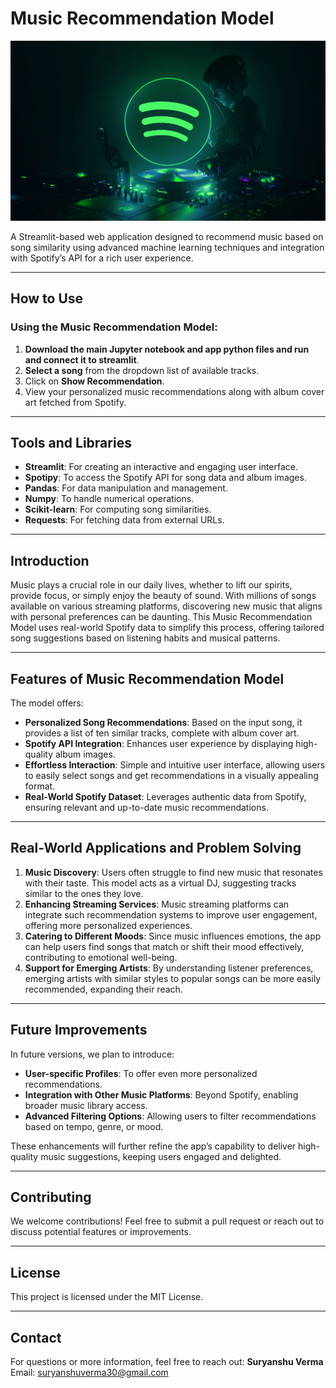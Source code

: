 
# Music Recommendation Model
![Banner](1333817.jpeg)

A Streamlit-based web application designed to recommend music based on song similarity using advanced machine learning techniques and integration with Spotify’s API for a rich user experience.

---

## How to Use

### Using the Music Recommendation Model:
1. **Download the main Jupyter notebook and app python files and run and connect it to streamlit**.
2. **Select a song** from the dropdown list of available tracks.
3. Click on **Show Recommendation**.
4. View your personalized music recommendations along with album cover art fetched from Spotify.

---

## Tools and Libraries
- **Streamlit**: For creating an interactive and engaging user interface.
- **Spotipy**: To access the Spotify API for song data and album images.
- **Pandas**: For data manipulation and management.
- **Numpy**: To handle numerical operations.
- **Scikit-learn**: For computing song similarities.
- **Requests**: For fetching data from external URLs.

---

## Introduction
Music plays a crucial role in our daily lives, whether to lift our spirits, provide focus, or simply enjoy the beauty of sound. With millions of songs available on various streaming platforms, discovering new music that aligns with personal preferences can be daunting. This Music Recommendation Model uses real-world Spotify data to simplify this process, offering tailored song suggestions based on listening habits and musical patterns.

---

## Features of Music Recommendation Model
The model offers:
- **Personalized Song Recommendations**: Based on the input song, it provides a list of ten similar tracks, complete with album cover art.
- **Spotify API Integration**: Enhances user experience by displaying high-quality album images.
- **Effortless Interaction**: Simple and intuitive user interface, allowing users to easily select songs and get recommendations in a visually appealing format.
- **Real-World Spotify Dataset**: Leverages authentic data from Spotify, ensuring relevant and up-to-date music recommendations.

---

## Real-World Applications and Problem Solving
1. **Music Discovery**: Users often struggle to find new music that resonates with their taste. This model acts as a virtual DJ, suggesting tracks similar to the ones they love.
2. **Enhancing Streaming Services**: Music streaming platforms can integrate such recommendation systems to improve user engagement, offering more personalized experiences.
3. **Catering to Different Moods**: Since music influences emotions, the app can help users find songs that match or shift their mood effectively, contributing to emotional well-being.
4. **Support for Emerging Artists**: By understanding listener preferences, emerging artists with similar styles to popular songs can be more easily recommended, expanding their reach.

---

## Future Improvements
In future versions, we plan to introduce:
- **User-specific Profiles**: To offer even more personalized recommendations.
- **Integration with Other Music Platforms**: Beyond Spotify, enabling broader music library access.
- **Advanced Filtering Options**: Allowing users to filter recommendations based on tempo, genre, or mood.

These enhancements will further refine the app’s capability to deliver high-quality music suggestions, keeping users engaged and delighted.

---

## Contributing
We welcome contributions! Feel free to submit a pull request or reach out to discuss potential features or improvements.

---

## License
This project is licensed under the MIT License.

---

## Contact
For questions or more information, feel free to reach out:
**Suryanshu Verma**  
Email: suryanshuverma30@gmail.com
